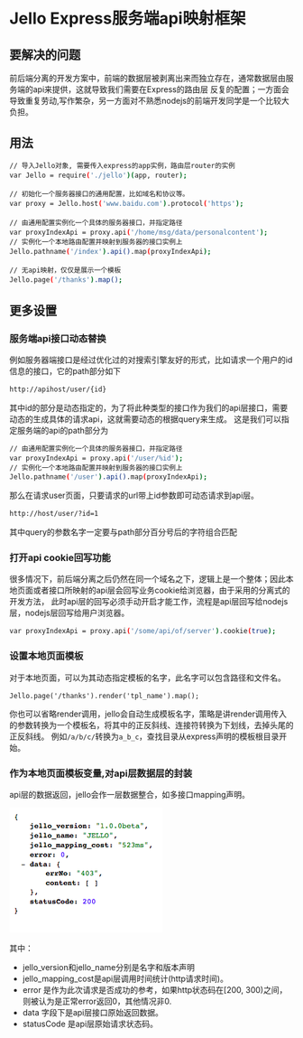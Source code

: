 # Jello Express服务端api映射框架

## 要解决的问题 

前后端分离的开发方案中，前端的数据层被剥离出来而独立存在，通常数据层由服务端的api来提供，这就导致我们需要在Express的路由层
反复的配置；一方面会导致重复劳动,写作繁杂，另一方面对不熟悉nodejs的前端开发同学是一个比较大负担。

## 用法

```bash
// 导入Jello对象, 需要传入express的app实例，路由层router的实例
var Jello = require('./jello')(app, router);
	
// 初始化一个服务器接口的通用配置，比如域名和协议等。
var proxy = Jello.host('www.baidu.com').protocol('https');

// 由通用配置实例化一个具体的服务器接口，并指定路径 
var proxyIndexApi = proxy.api('/home/msg/data/personalcontent');
// 实例化一个本地路由配置并映射到服务器的接口实例上
Jello.pathname('/index').api().map(proxyIndexApi);

// 无api映射，仅仅是展示一个模板
Jello.page('/thanks').map();

```

## 更多设置

### 服务端api接口动态替换
例如服务器端接口是经过优化过的对搜索引擎友好的形式，比如请求一个用户的id信息的接口，它的path部分如下

```bash
http://apihost/user/{id}
```

其中id的部分是动态指定的，为了将此种类型的接口作为我们的api层接口，需要动态的生成具体的请求api，这就需要动态的根据query来生成。
这是我们可以指定服务端的api的path部分为

```bash
// 由通用配置实例化一个具体的服务器接口，并指定路径 
var proxyIndexApi = proxy.api('/user/%id');
// 实例化一个本地路由配置并映射到服务器的接口实例上
Jello.pathname('/user').api().map(proxyIndexApi);
```

那么在请求user页面，只要请求的url带上id参数即可动态请求到api层。
```bash
http://host/user/?id=1
```

其中query的参数名字一定要与path部分百分号后的字符组合匹配

### 打开api cookie回写功能

很多情况下，前后端分离之后仍然在同一个域名之下，逻辑上是一个整体；因此本地页面或者接口所映射的api层会回写业务cookie给浏览器，由于采用的分离式的开发方法，
此时api层的回写必须手动开启才能工作，流程是api层回写给nodejs层，nodejs层回写给用户浏览器。

```bash
var proxyIndexApi = proxy.api('/some/api/of/server').cookie(true);
```

### 设置本地页面模板

对于本地页面，可以为其动态指定模板的名字，此名字可以包含路径和文件名。

	Jello.page('/thanks').render('tpl_name').map();

你也可以省略render调用，jello会自动生成模板名字，策略是讲render调用传入的参数转换为一个模板名，将其中的正反斜线、连接符转换为下划线，去掉头尾的正反斜线。
例如```/a/b/c/```转换为```a_b_c```，查找目录从express声明的模板根目录开始。

### 作为本地页面模板变量,对api层数据层的封装

api层的数据返回，jello会作一层数据整合，如多接口mapping声明。

![本地模板变量数据格式](demo.png)

其中：

* jello_version和jello_name分别是名字和版本声明
* jello_mapping_cost是api层调用时间统计(http请求时间)。
* error 是作为此次请求是否成功的参考，如果http状态码在[200, 300)之间，则被认为是正常error返回0，其他情况非0.
* data 字段下是api层接口原始返回数据。
* statusCode 是api层原始请求状态码。
